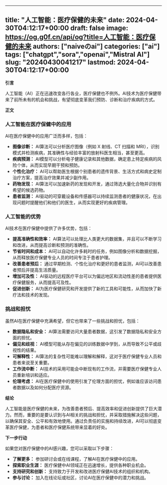 
---
title: "人工智能：医疗保健的未来"
date: 2024-04-30T04:12:17+00:00
draft: false
image: https://og.g0f.cn/api/og?title=人工智能：医疗保健的未来
authors: ["naiveのai"]
categories: ["ai"]
tags: ["chatgpt","sora","openai","Mistral AI"]
slug: "20240430041217"
lastmod: 2024-04-30T04:12:17+00:00
---
**引言**

人工智能（AI）正在迅速改变各行各业，医疗保健也不例外。AI技术为医疗保健带来了前所未有的机会和挑战，有望彻底变革我们预防、诊断和治疗疾病的方式。

**正文**

### 人工智能在医疗保健中的应用

AI在医疗保健中的应用广泛而多样，包括：

* **图像诊断：** AI算法可以分析医疗图像（例如 X 射线、CT 扫描和 MRI），识别模式并检测疾病，其准确性与经验丰富的放射科医生相当，甚至更高。
* **疾病预测：** AI模型可以分析电子健康记录和其他数据，确定患上特定疾病的风险个体，从而实现早期干预和预防。
* **个性化治疗：** AI可以帮助医生根据个别患者的遗传背景、生活方式和病史定制治疗方案，提高治疗效果并减少副作用。
* **药物发现：** AI算法可以加速新药的发现和开发，通过筛选大量化合物并识别有希望的候选药物。
* **患者监测：** AI驱动的可穿戴设备和传感器可以持续监测患者的健康状况，在出现问题时提醒他们和他们的医生，从而实现更好的疾病管理。

### 人工智能的优势

AI技术在医疗保健中提供了许多优势，包括：

* **提高准确性和效率：** AI算法可以处理比人类更大的数据集，并且可以不断学习和改进，从而提高诊断和预测的准确性。
* **节省时间和成本：** AI可以自动化许多耗时的任务，例如图像分析和数据挖掘，从而释放医疗保健专业人员的时间专注于患者护理。
* **改善患者预后：** 通过早期检测、个性化治疗和更好的患者监测，AI可以改善患者预后并提高生活质量。
* **增加可及性：** AI驱动的远程医疗平台可以为偏远地区和流动性差的患者提供医疗保健服务，从而提高可及性。
* **促进创新：** AI为医疗保健研究和开发提供了新的工具和可能性，从而加快了新疗法和技术的发现。

### 挑战和担忧

虽然AI在医疗保健中充满希望，但它也带来了一些挑战和担忧，包括：

* **数据隐私和安全：** AI算法需要访问大量患者数据，这引发了数据隐私和安全方面的担忧。
* **偏见和歧视：** AI模型可能从存在偏见的训练数据中学到，从而导致不公平或歧视性的结果。
* **可解释性：** AI算法的复杂性可能难以理解和解释，这对于医疗保健专业人员和患者来说至关重要。
* **工作流中断：** AI技术的采用可能会中断现有的工作流，并需要医疗保健专业人员重新培训和适应。
* **伦理考虑：** AI在医疗保健中的使用引发了伦理方面的担忧，例如谁应该访问患者数据以及如何分配医疗资源。

**结论**

人工智能是医疗保健的未来，为改善患者预后、提高效率和促进创新提供了巨大潜力。然而，重要的是要认识到与AI相关的挑战和担忧，并采取措施解决这些问题，以确保其安全、公平和有效地使用。通过负责任的实施和持续改进，AI可以彻底变革医疗保健，为患者和医疗保健系统带来显着的好处。

**下一步行动**

如果您对医疗保健中的AI感兴趣，您可以采取以下步骤：

* **了解更多：** 参加研讨会或在线课程，了解AI在医疗保健中的应用。
* **探索职业生涯：** 医疗保健中AI领域正在迅速增长，提供各种职业机会。
* **支持研究和创新：** 支持致力于开发和改进医疗保健AI技术的组织和机构。
* **参与讨论：** 加入在线论坛或社区，讨论AI在医疗保健中的潜力和挑战。
